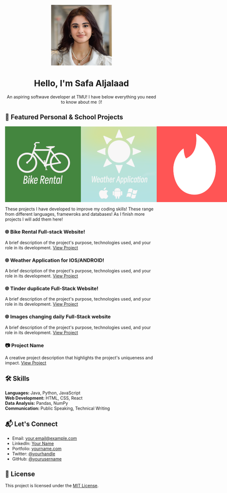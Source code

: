 <!-- Header Section -->
<p align="center">
  <img src="me.jpg" alt="Your Name" width="200">
</p>
<h1 align="center">
  Hello, I'm Safa Aljalaad
</h1>
<p align="center">
  An aspiring softwave developer at TMU! I have below everything you need to know about me :)!
</p>

<!-- Badges/Stats/Intro Section -->

<!-- Projects Section -->
## 🚀 Featured Personal & School Projects
<div style="display: flex; justify-content: space-between;">
    <img src="Screenshot 2023-08-27 063242.png" alt="Image 1" width="250">
    <img src="Screenshot 2023-08-27 064548.png" alt="Image 2" width="250">
    <img src="Tinder_Logo.png" alt="Image 3" width="250">
    <img src="me.jpg" alt="Image 4" width="250">
</div>

These projects I have developed to improve my coding skills! These range from different languages, framewroks and databases! As I finish more projects I will add them here!
### 🌐 Bike Rental Full-stack Website!
A brief description of the project's purpose, technologies used, and your role in its development.
[View Project](https://github.com/yourusername/project1)
### 🌐 Weather Application for IOS/ANDROID!
A brief description of the project's purpose, technologies used, and your role in its development.
[View Project](https://github.com/yourusername/project1)
### 🌐 Tinder duplicate Full-Stack Website!
A brief description of the project's purpose, technologies used, and your role in its development.
[View Project](https://github.com/yourusername/project1)
### 🌐 Images changing daily Full-Stack website
A brief description of the project's purpose, technologies used, and your role in its development.
[View Project](https://github.com/yourusername/project1)
### 📷 Project Name
A creative project description that highlights the project's uniqueness and impact.
[View Project](https://github.com/yourusername/project2)

<!-- Skills Section -->
## 🛠️ Skills

**Languages:** Java, Python, JavaScript  
**Web Development:** HTML, CSS, React  
**Data Analysis:** Pandas, NumPy  
**Communication:** Public Speaking, Technical Writing

<!-- Contact Section -->
## 📬 Let's Connect

- Email: your.email@example.com
- LinkedIn: [Your Name](https://www.linkedin.com/in/yourname)
- Portfolio: [yourname.com](https://www.yourname.com)
- Twitter: [@yourhandle](https://twitter.com/yourhandle)
- GitHub: [@yourusername](https://github.com/yourusername)




<!-- Footer Section -->
## 📝 License

This project is licensed under the [MIT License](LICENSE).
